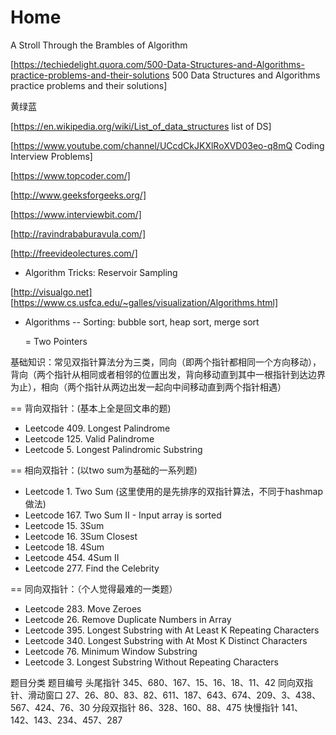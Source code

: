 # Home
A Stroll Through the Brambles of Algorithm


[https://techiedelight.quora.com/500-Data-Structures-and-Algorithms-practice-problems-and-their-solutions 500 Data Structures and Algorithms practice problems and their solutions]

黄绿蓝

[https://en.wikipedia.org/wiki/List_of_data_structures list of DS]

  
[https://www.youtube.com/channel/UCcdCkJKXlRoXVD03eo-q8mQ Coding Interview Problems]


[https://www.topcoder.com/]

[http://www.geeksforgeeks.org/]

[https://www.interviewbit.com/]

[http://ravindrababuravula.com/]

[http://freevideolectures.com/]

- Algorithm Tricks: Reservoir Sampling

[http://visualgo.net]
[https://www.cs.usfca.edu/~galles/visualization/Algorithms.html]


- Algorithms
  -- Sorting: bubble sort, heap sort, merge sort



  = Two Pointers

基础知识：常见双指针算法分为三类，同向（即两个指针都相同一个方向移动），背向（两个指针从相同或者相邻的位置出发，背向移动直到其中一根指针到达边界为止），相向（两个指针从两边出发一起向中间移动直到两个指针相遇）

== 背向双指针：(基本上全是回文串的题)
- Leetcode 409. Longest Palindrome
- Leetcode 125. Valid Palindrome
- Leetcode 5. Longest Palindromic Substring

== 相向双指针：(以two sum为基础的一系列题)
- Leetcode 1. Two Sum (这里使用的是先排序的双指针算法，不同于hashmap做法)
- Leetcode 167. Two Sum II - Input array is sorted
- Leetcode 15. 3Sum
- Leetcode 16. 3Sum Closest
- Leetcode 18. 4Sum
- Leetcode 454. 4Sum II
- Leetcode 277. Find the Celebrity

== 同向双指针：（个人觉得最难的一类题）
- Leetcode 283. Move Zeroes
- Leetcode 26. Remove Duplicate Numbers in Array
- Leetcode 395. Longest Substring with At Least K Repeating Characters
- Leetcode 340. Longest Substring with At Most K Distinct Characters
- Leetcode 76. Minimum Window Substring
- Leetcode 3. Longest Substring Without Repeating Characters



题目分类	题目编号
头尾指针	345、680、167、15、16、18、11、42
同向双指针、滑动窗口	27、26、80、83、82、611、187、643、674、209、3、438、567、424、76、30
分段双指针	86、328、160、88、475
快慢指针	141、142、143、234、457、287